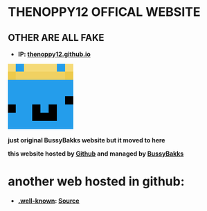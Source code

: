 # **THENOPPY12 OFFICAL WEBSITE**
## **OTHER ARE ALL FAKE**

* **IP: [thenoppy12.github.io](<https://thenoppy12.github.io>)**

**![skin-renderer.png](<https://github.com/thenoppy12/thenoppy12.github.io/blob/master2ndbussy/skins-renderer.png?raw=true>)**

**just original **BussyBakks** website but it moved to here**

**this website hosted by [Github](<https://github.com>) and managed by [BussyBakks](<https://github.com/BussyBakks>)**

# **another web hosted in github:**
* **[.well-known](<https://thenoppy12.github.io/.well-known>): [Source](<https://github.com/thenoppy12/.well-known>)**
